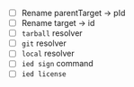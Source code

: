 - [ ] Rename parentTarget -> pId
- [ ] Rename target -> id
- [ ] `tarball` resolver
- [ ] `git` resolver
- [ ] `local` resolver
- [ ] `ied sign` command
- [ ] `ied license`
